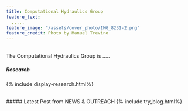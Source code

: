```yaml
---
title: Computational Hydraulics Group
feature_text: 
  .....
feature_image: "/assets/cover_photo/IMG_8231-2.png"
feature_credit: Photo by Manuel Trevino
---
```

<br>
The Computational Hydraulics Group is .....



<!-- {% include button.html text="Meet Our Team" link="/groups/" %} -->

##### Research
{% include display-research.html%}


<br>
##### Latest Post from NEWS & OUTREACH  
{% include try_blog.html%}

<br>


